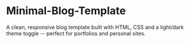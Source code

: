 # Minimal-Blog-Template
A clean, responsive blog template built with HTML, CSS and a light/dark theme toggle -- perfect for portfolios and personal sites.
